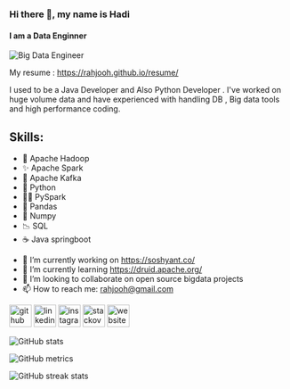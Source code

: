 
### Hi there 👋, my name is Hadi
#### I am a Data Enginner 
![Big Data Engineer](https://7wdata.be/wp-content/uploads/2019/01/coverpng.png)


My resume : https://rahjooh.github.io/resume/


I used to be a Java Developer and Also Python Developer . I've worked on huge volume data and have experienced with handling DB , Big data tools and high performance coding.

## Skills: 
* :elephant: Apache Hadoop 
* :sparkles: Apache Spark 
* :thought_balloon: Apache Kafka 
* :snake: Python 
* :snake::sparkles: PySpark 
* :panda_face: Pandas 
* :white_square_button: Numpy 
* :chart_with_downwards_trend: SQL 
* :coffee: Java springboot 

- 🔭 I’m currently working on https://soshyant.co/ 
- 🌱 I’m currently learning https://druid.apache.org/ 
- 👯 I’m looking to collaborate on open source bigdata projects 
- 📫 How to reach me: rahjooh@gmail.com 


[<img src='https://cdn.jsdelivr.net/npm/simple-icons@3.0.1/icons/github.svg' alt='github' height='40'>](https://github.com/rahjooh)  [<img src='https://cdn.jsdelivr.net/npm/simple-icons@3.0.1/icons/linkedin.svg' alt='linkedin' height='40'>](https://www.linkedin.com/in/hadirahjou/)  [<img src='https://cdn.jsdelivr.net/npm/simple-icons@3.0.1/icons/instagram.svg' alt='instagram' height='40'>](https://www.instagram.com/hadirahjou/)  [<img src='https://cdn.jsdelivr.net/npm/simple-icons@3.0.1/icons/stackoverflow.svg' alt='stackoverflow' height='40'>](https://stackoverflow.com/users/6623907)  [<img src='https://cdn.jsdelivr.net/npm/simple-icons@3.0.1/icons/icloud.svg' alt='website' height='40'>](http://rahjou.net/)  

![GitHub stats](https://github-readme-stats.vercel.app/api?username=rahjooh&show_icons=true&count_private=true)  

![GitHub metrics](https://metrics.lecoq.io/rahjooh)  

![GitHub streak stats](https://github-readme-streak-stats.herokuapp.com/?user=rahjooh)  

